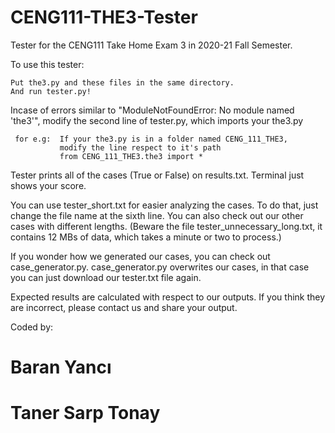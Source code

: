 # CENG111-THE3-Tester
Tester for the CENG111 Take Home Exam 3 in 2020-21 Fall Semester.


To use this tester:

    Put the3.py and these files in the same directory.
    And run tester.py!
    

Incase of errors similar to "ModuleNotFoundError: No module named 'the3'", modify the second line of tester.py, which imports your the3.py
    
     for e.g:  If your the3.py is in a folder named CENG_111_THE3, 
               modify the line respect to it's path 
               from CENG_111_THE3.the3 import *


Tester prints all of the cases (True or False) on results.txt. Terminal just shows your score.

You can use tester_short.txt for easier analyzing the cases.
To do that, just change the file name at the sixth line.
You can also check out our other cases with different lengths.
(Beware the file tester_unnecessary_long.txt, it contains 12 MBs of data, which takes a minute or two to process.)

If you wonder how we generated our cases, you can check out case_generator.py.
case_generator.py overwrites our cases, in that case you can just download our tester.txt file again.

Expected results are calculated with respect to our outputs. If you think they are incorrect, please contact us and share your output.

Coded by:
# Baran Yancı
# Taner Sarp Tonay


